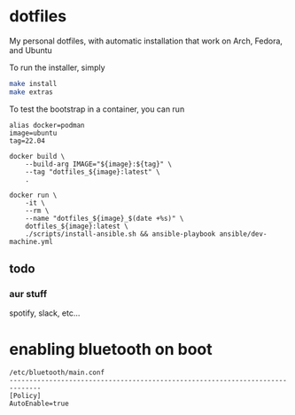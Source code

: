 # dotfiles

My personal dotfiles, with automatic installation that work on
Arch, Fedora, and Ubuntu

To run the installer, simply

```bash
make install
make extras
```

To test the bootstrap in a container, you can run

```
alias docker=podman
image=ubuntu
tag=22.04

docker build \
    --build-arg IMAGE="${image}:${tag}" \
    --tag "dotfiles_${image}:latest" \
    .

docker run \
    -it \
    --rm \
    --name "dotfiles_${image}_$(date +%s)" \
    dotfiles_${image}:latest \
    ./scripts/install-ansible.sh && ansible-playbook ansible/dev-machine.yml
```

## todo


### aur stuff
spotify, slack, etc...

# enabling bluetooth on boot

```
/etc/bluetooth/main.conf
------------------------------------------------------------------------------
[Policy]
AutoEnable=true
```
